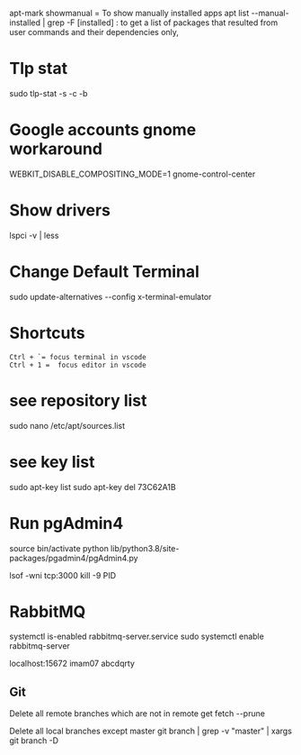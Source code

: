 apt-mark showmanual = To show manually installed apps
apt list --manual-installed | grep -F \[installed\] : 
to get a list of packages that resulted from user commands and their dependencies only,

# Tlp stat
sudo tlp-stat -s -c -b 

# Google accounts gnome workaround
WEBKIT_DISABLE_COMPOSITING_MODE=1 gnome-control-center

# Show drivers
lspci -v | less

# Change Default Terminal
sudo update-alternatives --config x-terminal-emulator

# Shortcuts
```
Ctrl + `= focus terminal in vscode 
Ctrl + 1 =  focus editor in vscode

```
# see repository list
sudo nano /etc/apt/sources.list

# see key list 
sudo apt-key list
sudo apt-key del 73C62A1B

# Run pgAdmin4
source bin/activate
python lib/python3.8/site-packages/pgadmin4/pgAdmin4.py

lsof -wni tcp:3000
kill -9 PID

# RabbitMQ
systemctl is-enabled rabbitmq-server.service 
sudo systemctl enable rabbitmq-server

localhost:15672
imam07
abcdqrty

## Git 

Delete all remote branches which are not in remote 
get fetch --prune

Delete all local branches except master
git branch | grep -v "master" | xargs git branch -D